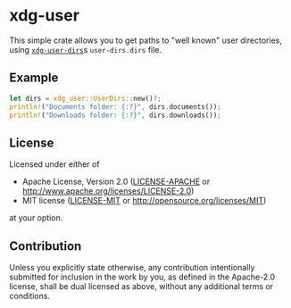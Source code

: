 # xdg-user

This simple crate allows you to get paths to "well known" user directories,
using [`xdg-user-dirs`][1]s `user-dirs.dirs` file.

## Example

```rust
let dirs = xdg_user::UserDirs::new()?;
println!("Documents folder: {:?}", dirs.documents());
println!("Downloads folder: {:?}", dirs.downloads());
```

## License

Licensed under either of

 * Apache License, Version 2.0
   ([LICENSE-APACHE](LICENSE-APACHE) or http://www.apache.org/licenses/LICENSE-2.0)
 * MIT license
   ([LICENSE-MIT](LICENSE-MIT) or http://opensource.org/licenses/MIT)

at your option.

## Contribution

Unless you explicitly state otherwise, any contribution intentionally submitted
for inclusion in the work by you, as defined in the Apache-2.0 license, shall be
dual licensed as above, without any additional terms or conditions.

[1]: https://www.freedesktop.org/wiki/Software/xdg-user-dirs/